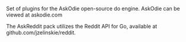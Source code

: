 Set of plugins for the AskOdie open-source do engine. AskOdie can be viewed at askodie.com

The AskReddit pack utilizes the Reddit API for Go, available at github.com/jzelinskie/reddit. 